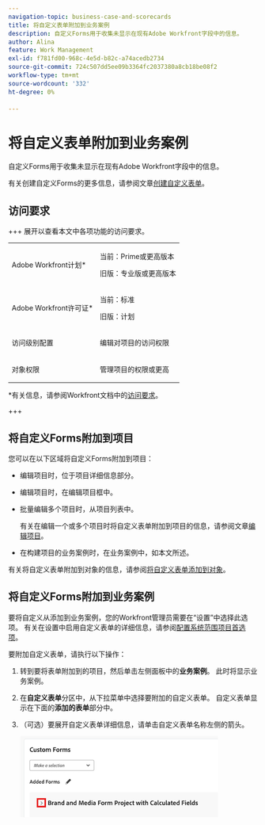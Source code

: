 ```yaml
---
navigation-topic: business-case-and-scorecards
title: 将自定义表单附加到业务案例
description: 自定义Forms用于收集未显示在现有Adobe Workfront字段中的信息。
author: Alina
feature: Work Management
exl-id: f781fd00-968c-4e5d-b82c-a74acedb2734
source-git-commit: 724c507dd5ee09b3364fc2037380a8cb18be08f2
workflow-type: tm+mt
source-wordcount: '332'
ht-degree: 0%

---
```


# 将自定义表单附加到业务案例

自定义Forms用于收集未显示在现有Adobe Workfront字段中的信息。 

有关创建自定义Forms的更多信息，请参阅文章[创建自定义表单](/help/quicksilver/administration-and-setup/customize-workfront/create-manage-custom-forms/form-designer/design-a-form/design-a-form.md)。

## 访问要求

<!--Audit: 06/2025-->

+++ 展开以查看本文中各项功能的访问要求。

<table style="table-layout:auto"> 
 <col> 
 <col> 
 <tbody> 
  <tr> 
   <td role="rowheader"><p>Adobe Workfront计划*</p></td> 
   <td> <p>当前：Prime或更高版本</p>
   <p>旧版：专业版或更高版本</p> </td> 
  </tr> 
  <tr> 
   <td role="rowheader"><p>Adobe Workfront许可证*</p></td> 
   <td> 
   <p>当前：标准 </p> 
   <p>旧版：计划 </p> </td> 
  </tr> 
  <tr> 
   <td role="rowheader">访问级别配置</td> 
   <td> <p>编辑对项目的访问权限</p>  </td> 
  </tr> 
  <tr> 
   <td role="rowheader"><p>对象权限</p></td> 
   <td> <p>管理项目的权限或更高</p>  </td> 
  </tr> 
 </tbody> 
</table>

*有关信息，请参阅Workfront文档中的[访问要求](/help/quicksilver/administration-and-setup/add-users/access-levels-and-object-permissions/access-level-requirements-in-documentation.md)。

+++

## 将自定义Forms附加到项目

您可以在以下区域将自定义Forms附加到项目：

* 编辑项目时，位于项目详细信息部分。
* 编辑项目时，在编辑项目框中。
* 批量编辑多个项目时，从项目列表中。

  有关在编辑一个或多个项目时将自定义表单附加到项目的信息，请参阅文章[编辑项目](../../../manage-work/projects/manage-projects/edit-projects.md)。

* 在构建项目的业务案例时，在业务案例中，如本文所述。

有关将自定义表单附加到对象的信息，请参阅[将自定义表单添加到对象](../../../workfront-basics/work-with-custom-forms/add-a-custom-form-to-an-object.md)。

## 将自定义Forms附加到业务案例

要将自定义从添加到业务案例，您的Workfront管理员需要在“设置”中选择此选项。 有关在设置中启用自定义表单的详细信息，请参阅[配置系统范围项目首选项](../../../administration-and-setup/set-up-workfront/configure-system-defaults/set-project-preferences.md)。

要附加自定义表单，请执行以下操作：

1. 转到要将表单附加到的项目，然后单击左侧面板中的&#x200B;**业务案例**。 此时将显示业务案例。

1. 在&#x200B;**自定义表单**&#x200B;分区中，从下拉菜单中选择要附加的自定义表单。 自定义表单显示在下面的&#x200B;**添加的表单**&#x200B;部分中。

1. （可选）要展开自定义表单详细信息，请单击自定义表单名称左侧的箭头。

   ![展开自定义表单详细信息](assets/expand-custom-form-details.png)

<!--1. (Optional) Select&nbsp;**Edit Custom Form**.  
  ![Edit custom form](assets/acf1-350x122.png)

1. (Optional) Specify information in the fields of the custom form, then click&nbsp;**Save** . -->
